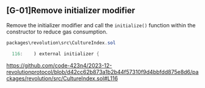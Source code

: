 ## [G-01]Remove initializer modifier
Remove the initializer modifier and call the `initialize()` function within the constructor to reduce gas consumption.
```java
packages\revolution\src\CultureIndex.sol

  116:    ) external initializer { 
```
https://github.com/code-423n4/2023-12-revolutionprotocol/blob/d42cc62b873a1b2b44f57310f9d4bbfdd875e8d6/packages/revolution/src/CultureIndex.sol#L116
